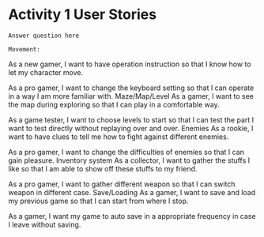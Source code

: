 # Activity 1 User Stories

`Answer question here`

    Movement:
As a new gamer, I want to have operation instruction so that I know how to let my character move.

As a pro gamer, I want to change the keyboard setting so that I can operate in a way I am more familiar with.
	Maze/Map/Level
As a gamer, I want to see the map during exploring so that I can play in a comfortable way.

As a game tester, I want to choose levels to start so that I can test the part I want to test directly without replaying over and over.
	Enemies
As a rookie, I want to have clues to tell me how to fight against different enemies.

As a pro gamer, I want to change the difficulties of enemies so that I can gain pleasure.
	Inventory system
As a collector, I want to gather the stuffs I like so that I am able to show off these stuffs to my friend.

As a pro gamer, I want to gather different weapon so that I can switch weapon in different case.
	Save/Loading
As a gamer, I want to save and load my previous game so that I can start from where I stop.

As a gamer, I want my game to auto save in a appropriate frequency in case I leave without saving.


